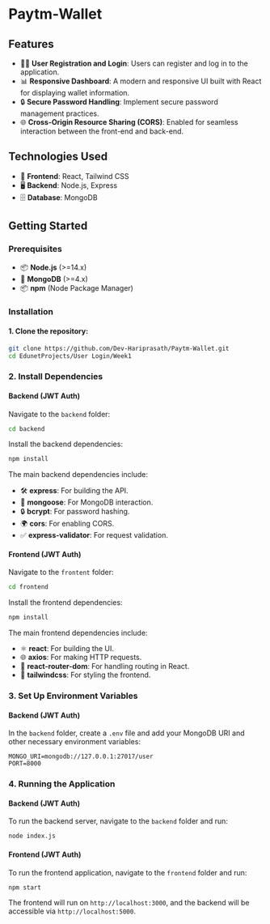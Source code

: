 
# Paytm-Wallet

## Features

- 🧑‍💻 **User Registration and Login**: Users can register and log in to the application.
- 📊 **Responsive Dashboard**: A modern and responsive UI built with React for displaying wallet information.
- 🔒 **Secure Password Handling**: Implement secure password management practices.
- 🌐 **Cross-Origin Resource Sharing (CORS)**: Enabled for seamless interaction between the front-end and back-end.

## Technologies Used

- 🎨 **Frontend**: React, Tailwind CSS
- 🖥️ **Backend**: Node.js, Express
- 🗄️ **Database**: MongoDB

## Getting Started

### Prerequisites

- 📦 **Node.js** (>=14.x)
- 🍃 **MongoDB** (>=4.x)
- 📦 **npm** (Node Package Manager)

### Installation

#### 1. Clone the repository:
   ```bash
   git clone https://github.com/Dev-Hariprasath/Paytm-Wallet.git
   cd EdunetProjects/User Login/Week1
   ```

### 2. Install Dependencies


#### Backend (JWT Auth)
Navigate to the `backend` folder:
   ```bash
   cd backend
   ```

Install the backend dependencies:
   ```bash
   npm install
   ```

The main backend dependencies include:
- 🛠️ **express**: For building the API.
- 🍃 **mongoose**: For MongoDB interaction.
- 🔒 **bcrypt**: For password hashing.
- 🌍 **cors**: For enabling CORS.
- ✅ **express-validator**: For request validation.

#### Frontend (JWT Auth)
Navigate to the `frontent` folder:
   ```bash
   cd frontend
   ```

Install the frontend dependencies:
   ```bash
   npm install
   ```

The main frontend dependencies include:
- ⚛️ **react**: For building the UI.
- 🌐 **axios**: For making HTTP requests.
- 🧭 **react-router-dom**: For handling routing in React.
- 🎨 **tailwindcss**: For styling the frontend.

### 3. Set Up Environment Variables

#### Backend (JWT Auth)
In the `backend` folder, create a `.env` file and add your MongoDB URI and other necessary environment variables:

```
MONGO_URI=mongodb://127.0.0.1:27017/user
PORT=8000
```

### 4. Running the Application

#### Backend (JWT Auth)
To run the backend server, navigate to the `backend` folder and run:
   ```bash
   node index.js
   ```

#### Frontend (JWT Auth)
To run the frontend application, navigate to the `frontend` folder and run:
   ```bash
   npm start
   ```

The frontend will run on `http://localhost:3000`, and the backend will be accessible via `http://localhost:5000`.
